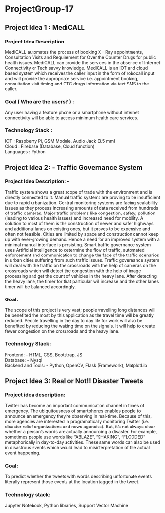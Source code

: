 # ProjectGroup-17

## Project Idea 1 : MediCALL
### Project Idea Description :
MediCALL automates the process of booking X - Ray appointments, Consultation Visits and Requirement for Over the Counter Drugs for public health issues. MediCALL can provide the services in the absence of Internet Connectivity or Tech savvy knowledge.
MediCALL is an IOT and cloud based system which receives the caller input in the form of robocall input and will provide the appropriate service i.e. appointment booking, consultation visit timing and OTC drugs information via text SMS to the caller.

### Goal ( Who are the users? ) :
Any user having a feature phone or a smartphone without internet connectivity will be able to access minimum health care services.

### Technology Stack :
IOT : Raspberry Pi, GSM Module, Audio Jack (3.5 mm) <br>
Cloud : Firebase (Database, Cloud function) <br>
Languages : Python

## Project Idea 2: - Traffic Governance System
### Project Idea Description: -
Traffic system shows a great scope of trade with the environment and is directly connected to it. Manual traffic systems are proving to be insufficient due to rapid urbanization. Central monitoring systems are facing scalability issues as they process increasing amounts of data received from hundreds of traffic cameras. Major traffic problems like congestion, safety, pollution (leading to various health issues) and increased need for mobility. A solution to most of them is the construction of newer and safer highways and additional lanes on existing ones, but it proves to be expensive and often not feasible. Cities are limited by space and construction cannot keep up with ever-growing demand. Hence a need for an improved system with a minimal manual interface is persisting. Smart traffic governance system uses Artificial Intelligence to determine the flow of traffic, automated enforcement and communication to change the face of the traffic scenarios in urban cities suffering from such traffic issues.
Traffic governance system will deal with the traffic on the crossroads with the help of cameras on the crossroads which will detect the congestion with the help of image processing and get the count of vehicles in the heavy lane. After detecting the heavy lane, the timer for that particular will increase and the other lanes timer will be balanced accordingly.

### Goal: 
The scope of this project is very vast; people travelling long distances will be benefited the most by this application as the travel time will be greatly reduced.
People travelling in the day to day life for work will also be benefited by reducing the waiting time on the signals. It will help to create fewer congestion on the crossroads and the heavy lane.

### Technology Stack:
Frontend: - HTML, CSS, Bootstrap, JS <br>
Database: - Mysql <br>
Backend and Tools: - Python, OpenCV, Flask (Framework), MatplotLib

## Project Idea 3: Real or Not!! Disaster Tweets
### Project idea description: 
Twitter has become an important communication channel in times of emergency. The ubiquitousness of smartphones enables people to announce an emergency they’re observing in real-time. Because of this, more agencies are interested in programatically monitoring Twitter (i.e. disaster relief organizations and news agencies).
But, it’s not always clear whether a person’s words are actually announcing a disaster. For example, sometimes people use words like “ABLAZE”, “SHAKING”, “FLOODED” metaphorically in day-to-day activities. These same words can also be used in disastrous events which would lead to misinterpretation of the actual event happening. 

### Goal: 
To predict whether the tweets with words describing unfortunate events literally represent those events at the location tagged in the tweet.

### Technology stack: 
Jupyter Notebook, Python libraries, Support Vector Machine
